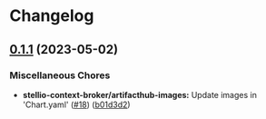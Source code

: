 # Changelog

## [0.1.1](https://github.com/cwrau/teutonet-helm-charts/compare/stellio-context-broker-0.1.0...stellio-context-broker-v0.1.1) (2023-05-02)


### Miscellaneous Chores

* **stellio-context-broker/artifacthub-images:** Update images in 'Chart.yaml' ([#18](https://github.com/cwrau/teutonet-helm-charts/issues/18)) ([b01d3d2](https://github.com/cwrau/teutonet-helm-charts/commit/b01d3d20249d8f8cb972d55aa9e420518936764b))
